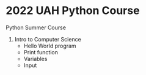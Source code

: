 # 2022 UAH Python Course
Python Summer Course
1. Intro to Computer Science
   - Hello World program
   - Print function
   - Variables
   - Input

